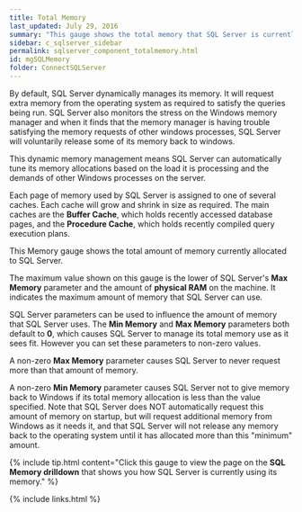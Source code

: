 ```yaml
---
title: ﻿Total Memory
last_updated: July 29, 2016
summary: "This gauge shows the total memory that SQL Server is currently using scaled against the maximum amount of memory it can use."
sidebar: c_sqlserver_sidebar
permalink: sqlserver_component_totalmemory.html
id: mgSQLMemory
folder: ConnectSQLServer
---
```



By default, SQL Server dynamically manages its memory. It will request extra memory from the operating system as required to satisfy the queries being run. SQL Server also monitors the stress on the Windows memory manager and when it finds that the memory manager is having trouble satisfying the memory requests of other windows processes, SQL Server will voluntarily release some of its memory back to windows.

This dynamic memory management means SQL Server can automatically tune its memory allocations based on the load it is processing and the demands of other Windows processes on the server.

Each page of memory used by SQL Server is assigned to one of several caches. Each cache will grow and shrink in size as required. The main caches are the **Buffer Cache**, which holds recently accessed database pages, and the **Procedure Cache**, which holds recently compiled query execution plans.

This Memory gauge shows the total amount of memory currently allocated to SQL Server.

The maximum value shown on this gauge is the lower of SQL Server's **Max Memory** parameter and the amount of **physical RAM** on the machine. It indicates the maximum amount of memory that SQL Server can use.

SQL Server parameters can be used to influence the amount of memory that SQL Server uses. The **Min Memory** and **Max Memory** parameters both default to **0**, which causes SQL Server to manage its total memory use as it sees fit. However you can set these parameters to non-zero values.

A non-zero **Max Memory** parameter causes SQL Server to never request more than that amount of memory.

A non-zero **Min Memory** parameter causes SQL Server not to give memory back to Windows if its total memory allocation is less than the value specified. Note that SQL Server does NOT automatically request this amount of memory on startup, but will request additional memory from Windows as it needs it, and that SQL Server will not release any memory back to the operating system until it has allocated more than this "minimum" amount.

{% include tip.html content="Click this gauge to view the page on the **SQL Memory drilldown** that shows you how SQL Server is currently using its memory." %}


 {% include links.html %}
